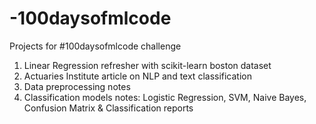 # -100daysofmlcode
Projects for #100daysofmlcode challenge
1) Linear Regression refresher with scikit-learn boston dataset
2) Actuaries Institute article on NLP and text classification
3) Data preprocessing notes
4) Classification models notes: Logistic Regression, SVM, Naive Bayes, Confusion Matrix & Classification reports
